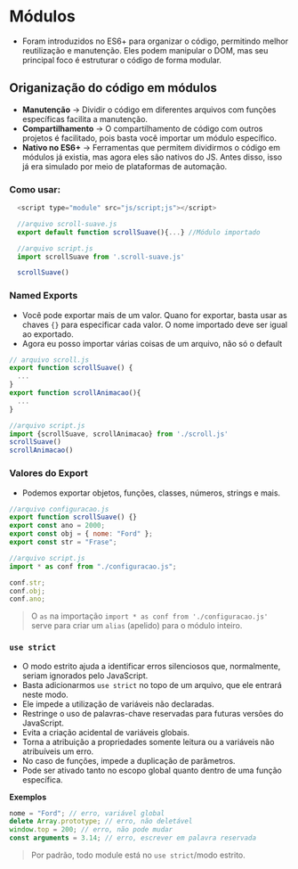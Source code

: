 # Módulos

- Foram introduzidos no ES6+ para organizar o código, permitindo melhor reutilização e manutenção. Eles podem manipular o DOM, mas seu principal foco é estruturar o código de forma modular.

## Origanização do código em módulos

- **Manutenção** -> Dividir o código em diferentes arquivos com funções específicas facilita a manutenção.
- **Compartilhamento** -> O compartilhamento de código com outros projetos é facilitado, pois basta você importar um módulo específico.
- **Nativo no ES6+** -> Ferramentas que permitem dividirmos o código em módulos já existia, mas agora eles são nativos do JS. Antes disso, isso já era simulado por meio de plataformas de automação.

### Como usar:

```js
  <script type="module" src="js/script;js"></script>

  //arquivo scroll-suave.js
  export default function scrollSuave(){...} //Módulo importado

  //arquivo script.js
  import scrollSuave from '.scroll-suave.js'

  scrollSuave()
```

### Named Exports

- Você pode exportar mais de um valor. Quano for exportar, basta usar as chaves `{}` para especificar cada valor. O nome importado deve ser igual ao exportado.
- Agora eu posso importar várias coisas de um arquivo, não só o default

```js
// arquivo scroll.js
export function scrollSuave() {
  ...
}
export function scrollAnimacao(){
  ...
}

//arquivo script.js
import {scrollSuave, scrollAnimacao} from './scroll.js'
scrollSuave()
scrollAnimacao()
```

### Valores do Export

- Podemos exportar objetos, funções, classes, números, strings e mais.

```js
//arquivo configuracao.js
export function scrollSuave() {}
export const ano = 2000;
export const obj = { nome: "Ford" };
export const str = "Frase";

//arquivo script.js
import * as conf from "./configuracao.js";

conf.str;
conf.obj;
conf.ano;
```

> O `as` na importação `import * as conf from './configuracao.js'` serve para criar um `alias` (apelido) para o módulo inteiro.

### `use strict`

- O modo estrito ajuda a identificar erros silenciosos que, normalmente, seriam ignorados pelo JavaScript.
- Basta adicionarmos `use strict` no topo de um arquivo, que ele entrará neste modo.
- Ele impede a utilização de variáveis não declaradas.
- Restringe o uso de palavras-chave reservadas para futuras versões do JavaScript.
- Evita a criação acidental de variáveis globais.
- Torna a atribuição a propriedades somente leitura ou a variáveis não atribuíveis um erro.
- No caso de funções, impede a duplicação de parâmetros.
- Pode ser ativado tanto no escopo global quanto dentro de uma função específica.

**Exemplos**

```js
nome = "Ford"; // erro, variável global
delete Array.prototype; // erro, não deletável
window.top = 200; // erro, não pode mudar
const arguments = 3.14; // erro, escrever em palavra reservada
```

> Por padrão, todo module está no `use strict`/modo estrito.
